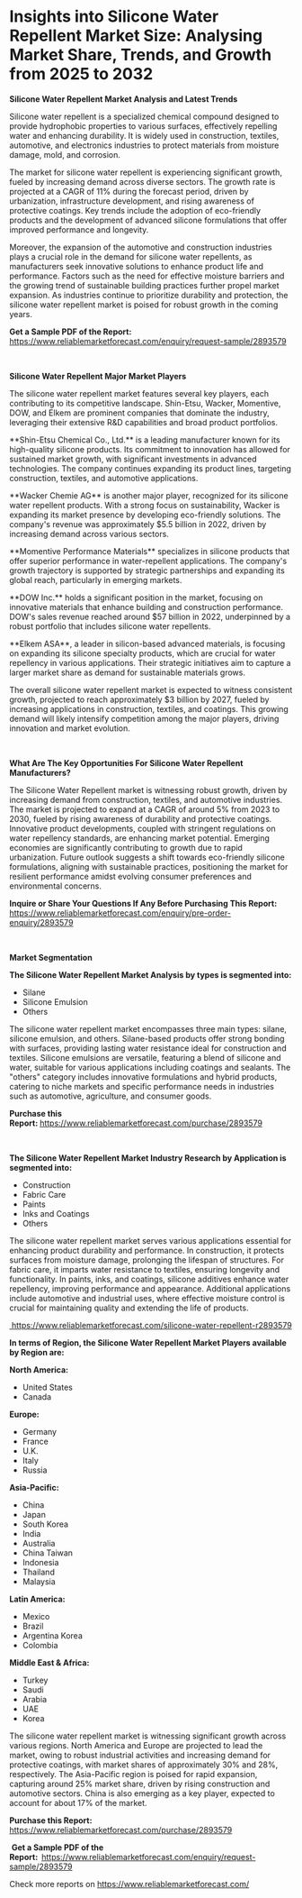 <p><h1>Insights into Silicone Water Repellent Market Size: Analysing Market Share, Trends, and Growth from 2025 to 2032</h1></p><p><strong>Silicone Water Repellent Market Analysis and Latest Trends</strong></p>
<p><p>Silicone water repellent is a specialized chemical compound designed to provide hydrophobic properties to various surfaces, effectively repelling water and enhancing durability. It is widely used in construction, textiles, automotive, and electronics industries to protect materials from moisture damage, mold, and corrosion.</p><p>The market for silicone water repellent is experiencing significant growth, fueled by increasing demand across diverse sectors. The growth rate is projected at a CAGR of 11% during the forecast period, driven by urbanization, infrastructure development, and rising awareness of protective coatings. Key trends include the adoption of eco-friendly products and the development of advanced silicone formulations that offer improved performance and longevity. </p><p>Moreover, the expansion of the automotive and construction industries plays a crucial role in the demand for silicone water repellents, as manufacturers seek innovative solutions to enhance product life and performance. Factors such as the need for effective moisture barriers and the growing trend of sustainable building practices further propel market expansion. As industries continue to prioritize durability and protection, the silicone water repellent market is poised for robust growth in the coming years.</p></p>
<p><strong>Get a Sample PDF of the Report:&nbsp;</strong> <a href="https://www.reliablemarketforecast.com/enquiry/request-sample/2893579?utm_campaign=2397&utm_medium=2&utm_source=Github&utm_content=ia&utm_term=15032025&utm_id=silicone-water-repellent">https://www.reliablemarketforecast.com/enquiry/request-sample/2893579</a></p>
<p>&nbsp;</p>
<p><strong>Silicone Water Repellent Major Market Players</strong></p>
<p><p>The silicone water repellent market features several key players, each contributing to its competitive landscape. Shin-Etsu, Wacker, Momentive, DOW, and Elkem are prominent companies that dominate the industry, leveraging their extensive R&D capabilities and broad product portfolios.</p><p>**Shin-Etsu Chemical Co., Ltd.** is a leading manufacturer known for its high-quality silicone products. Its commitment to innovation has allowed for sustained market growth, with significant investments in advanced technologies. The company continues expanding its product lines, targeting construction, textiles, and automotive applications.</p><p>**Wacker Chemie AG** is another major player, recognized for its silicone water repellent products. With a strong focus on sustainability, Wacker is expanding its market presence by developing eco-friendly solutions. The company's revenue was approximately $5.5 billion in 2022, driven by increasing demand across various sectors.</p><p>**Momentive Performance Materials** specializes in silicone products that offer superior performance in water-repellent applications. The company's growth trajectory is supported by strategic partnerships and expanding its global reach, particularly in emerging markets.</p><p>**DOW Inc.** holds a significant position in the market, focusing on innovative materials that enhance building and construction performance. DOW's sales revenue reached around $57 billion in 2022, underpinned by a robust portfolio that includes silicone water repellents.</p><p>**Elkem ASA**, a leader in silicon-based advanced materials, is focusing on expanding its silicone specialty products, which are crucial for water repellency in various applications. Their strategic initiatives aim to capture a larger market share as demand for sustainable materials grows.</p><p>The overall silicone water repellent market is expected to witness consistent growth, projected to reach approximately $3 billion by 2027, fueled by increasing applications in construction, textiles, and coatings. This growing demand will likely intensify competition among the major players, driving innovation and market evolution.</p></p>
<p>&nbsp;</p>
<p><strong>What Are The Key Opportunities For Silicone Water Repellent Manufacturers?</strong></p>
<p><p>The Silicone Water Repellent market is witnessing robust growth, driven by increasing demand from construction, textiles, and automotive industries. The market is projected to expand at a CAGR of around 5% from 2023 to 2030, fueled by rising awareness of durability and protective coatings. Innovative product developments, coupled with stringent regulations on water repellency standards, are enhancing market potential. Emerging economies are significantly contributing to growth due to rapid urbanization. Future outlook suggests a shift towards eco-friendly silicone formulations, aligning with sustainable practices, positioning the market for resilient performance amidst evolving consumer preferences and environmental concerns.</p></p>
<p><strong>Inquire or Share Your Questions If Any Before Purchasing This Report:</strong> <a href="https://www.reliablemarketforecast.com/enquiry/pre-order-enquiry/2893579?utm_campaign=2397&utm_medium=2&utm_source=Github&utm_content=ia&utm_term=15032025&utm_id=silicone-water-repellent">https://www.reliablemarketforecast.com/enquiry/pre-order-enquiry/2893579</a></p>
<p>&nbsp;</p>
<p><strong>Market Segmentation</strong></p>
<p><strong>The Silicone Water Repellent Market Analysis by types is segmented into:</strong></p>
<p><ul><li>Silane</li><li>Silicone Emulsion</li><li>Others</li></ul></p>
<p><p>The silicone water repellent market encompasses three main types: silane, silicone emulsion, and others. Silane-based products offer strong bonding with surfaces, providing lasting water resistance ideal for construction and textiles. Silicone emulsions are versatile, featuring a blend of silicone and water, suitable for various applications including coatings and sealants. The "others" category includes innovative formulations and hybrid products, catering to niche markets and specific performance needs in industries such as automotive, agriculture, and consumer goods.</p></p>
<p><strong>Purchase this Report:&nbsp;</strong><a href="https://www.reliablemarketforecast.com/purchase/2893579?utm_campaign=2397&utm_medium=2&utm_source=Github&utm_content=ia&utm_term=15032025&utm_id=silicone-water-repellent">https://www.reliablemarketforecast.com/purchase/2893579</a></p>
<p>&nbsp;</p>
<p><strong>The Silicone Water Repellent Market Industry Research by Application is segmented into:</strong></p>
<p><ul><li>Construction</li><li>Fabric Care</li><li>Paints</li><li>Inks and Coatings</li><li>Others</li></ul></p>
<p><p>The silicone water repellent market serves various applications essential for enhancing product durability and performance. In construction, it protects surfaces from moisture damage, prolonging the lifespan of structures. For fabric care, it imparts water resistance to textiles, ensuring longevity and functionality. In paints, inks, and coatings, silicone additives enhance water repellency, improving performance and appearance. Additional applications include automotive and industrial uses, where effective moisture control is crucial for maintaining quality and extending the life of products.</p></p>
<p><a href="https://www.reliablemarketforecast.com/silicone-water-repellent-r2893579?utm_campaign=2397&utm_medium=2&utm_source=Github&utm_content=ia&utm_term=15032025&utm_id=silicone-water-repellent">&nbsp;https://www.reliablemarketforecast.com/silicone-water-repellent-r2893579</a></p>
<p><strong>In terms of Region, the Silicone Water Repellent Market Players available by Region are:</strong></p>
<p>
    <p> <strong> North America: </strong>
        <ul>
            <li>United States</li>
            <li>Canada</li>
        </ul>
        </p> 
    <p> <strong> Europe: </strong>
        <ul>
            <li>Germany</li>
            <li>France</li>
            <li>U.K.</li>
            <li>Italy</li>
            <li>Russia</li>
        </ul>
        </p> 
    <p> <strong> Asia-Pacific: </strong>
        <ul>
            <li>China</li>
            <li>Japan</li>
            <li>South Korea</li>
            <li>India</li>
            <li>Australia</li>
            <li>China Taiwan</li>
            <li>Indonesia</li>
            <li>Thailand</li>
            <li>Malaysia</li>
        </ul>
        </p> 
    <p> <strong> Latin America: </strong>
        <ul>
            <li>Mexico</li>
            <li>Brazil</li>
            <li>Argentina Korea</li>
            <li>Colombia</li>
        </ul>
        </p> 
    <p> <strong> Middle East & Africa: </strong>
        <ul>
            <li>Turkey</li>
            <li>Saudi</li>
            <li>Arabia</li>
            <li>UAE</li>
            <li>Korea</li>
        </ul>
    </p>
    </p>
<p><p>The silicone water repellent market is witnessing significant growth across various regions. North America and Europe are projected to lead the market, owing to robust industrial activities and increasing demand for protective coatings, with market shares of approximately 30% and 28%, respectively. The Asia-Pacific region is poised for rapid expansion, capturing around 25% market share, driven by rising construction and automotive sectors. China is also emerging as a key player, expected to account for about 17% of the market.</p></p>
<p><strong>Purchase this Report: </strong><a href="https://www.reliablemarketforecast.com/purchase/2893579?utm_campaign=2397&utm_medium=2&utm_source=Github&utm_content=ia&utm_term=15032025&utm_id=silicone-water-repellent">https://www.reliablemarketforecast.com/purchase/2893579</a></p>
<p>&nbsp;<strong>Get a Sample PDF of the Report:&nbsp;&nbsp;</strong><a href="https://www.reliablemarketforecast.com/enquiry/request-sample/2893579?utm_campaign=2397&utm_medium=2&utm_source=Github&utm_content=ia&utm_term=15032025&utm_id=silicone-water-repellent">https://www.reliablemarketforecast.com/enquiry/request-sample/2893579</a></p>
<p><strong></strong></p>
<p>Check more reports on <a href="https://www.reliablemarketforecast.com/?utm_campaign=2397&utm_medium=2&utm_source=Github&utm_content=ia&utm_term=15032025&utm_id=silicone-water-repellent">https://www.reliablemarketforecast.com/</a></p>